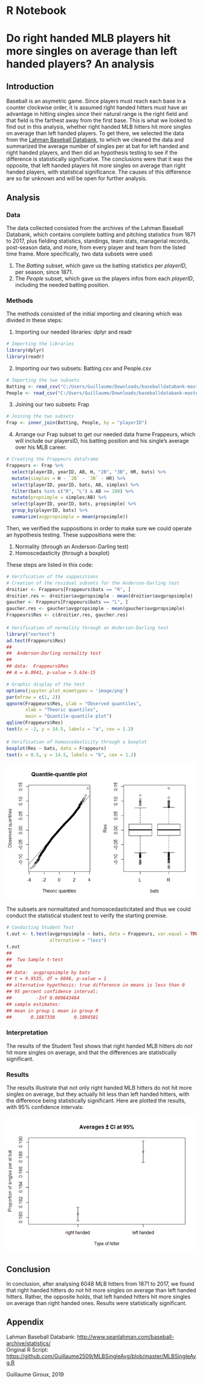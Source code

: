 ﻿R Notebook
================

# Do right handed MLB players hit more singles on average than left handed players? An analysis

## Introduction

Baseball is an asymetric game. Since players must reach each base in a
counter clockwise order, it is assumed right handed hitters must have an
advantage in hitting singles since their natural range is the right
field and that field is the farthest away from the first base. This is
what we looked to find out in this analysis, whether right handed MLB
hitters hit more singles on average than left handed players. To get
there, we selected the data from the [Lahman Baseball
Databank](http://www.seanlahman.com/baseball-archive/statistics/), to
which we cleaned the data and summarized the average number of singles
per at bat for left handed and right handed players, and then did an
hypothesis testing to see if the difference is statistically
significative. The conclusions were that it was the opposite, that left
handed players hit more singles on average than right handed players,
with statistical significance. The causes of this difference are so far
unknown and will be open for further analysis.

## Analysis

### Data

The data collected consisted from the archives of the Lahman Baseball
Databank, which contains complete batting and pitching statistics from
1871 to 2017, plus fielding statistics, standings, team stats,
managerial records, post-season data, and more, from every player and
team from the listed time frame. More specifically, two data subsets
were used:

1.  The *Batting* subset, which gave us the batting statistics per
    *playerID*, per season, since 1871.
2.  The *People* subset, which gave us the players infos from each
    *playerID*, including the needed batting position.

### Methods

The methods consisted of the initial importing and cleaning which was
divided in these steps:

1.  Importing our needed libraries: dplyr and readr

<!-- end list -->

``` r
# Importing the libraries
library(dplyr)
library(readr)
```

2.  Importing our two subsets: Batting.csv and People.csv

<!-- end list -->

``` r
# Importing the two subsets
Batting <- read_csv("C:/Users/Guillaume/Downloads/baseballdatabank-master_2018-03-28/baseballdatabank-master/core/Batting.csv")
People <- read_csv("C:/Users/Guillaume/Downloads/baseballdatabank-master_2018-03-28/baseballdatabank-master/core/People.csv")
```

3.  Joining our two subsets: Frap

<!-- end list -->

``` r
# Joining the two subsets
Frap <- inner_join(Batting, People, by = "playerID")
```

4.  Arrange our Frap subset to get our needed data frame Frappeurs,
    which will include our playersID, his batting position and his
    single’s average over his MLB career.

<!-- end list -->

``` r
# Creating the Frappeurs dataframe
Frappeurs <- Frap %>%
  select(playerID, yearID, AB, H, "2B", "3B", HR, bats) %>%
  mutate(simples = H - `2B` - `3B` - HR) %>%
  select(playerID, yearID, bats, AB, simples) %>%
  filter(bats %in% c("R", "L") & AB >= 100) %>%
  mutate(propsimple = simples/AB) %>%
  select(playerID, yearID, bats, propsimple) %>%
  group_by(playerID, bats) %>%
  summarize(avgpropsimple = mean(propsimple))
```

Then, we verified the suppositions in order to make sure we could
operate an hypothesis testing. These suppositions were the:

1.  Normality (through an Anderson-Darling test)
2.  Homoscedasticity (through a boxplot)

These steps are listed in this code:

``` r
# Verification of the suppositions
# Creation of the residual subsets for the Anderson-Darling test
droitier <- Frappeurs[Frappeurs$bats == "R", ]
droitier.res <- droitier$avgpropsimple - mean(droitier$avgpropsimple)
gaucher <- Frappeurs[Frappeurs$bats == "L", ]
gaucher.res <- gaucher$avgpropsimple - mean(gaucher$avgpropsimple)
Frappeurs$Res <- c(droitier.res, gaucher.res)

# Verification of normality through an Anderson-Darling test
library("nortest")
ad.test(Frappeurs$Res)
## 
##  Anderson-Darling normality test
## 
## data:  Frappeurs$Res
## A = 6.0941, p-value = 5.63e-15
```

``` r
# Graphic display of the test
options(jupyter.plot_mimetypes = 'image/png')
par(mfrow = c(1, 2))
qqnorm(Frappeurs$Res, ylab = "Observed quantiles",
       xlab = "Theoric quantiles",
       main = "Quantile-quantile plot")
qqline(Frappeurs$Res)
text(x = -2, y = 14.5, labels = "a", cex = 1.2)

# Verification of homoscedasticity through a boxplot
boxplot(Res ~ bats, data = Frappeurs)
text(x = 0.5, y = 14.5, labels = "b", cex = 1.2)
```

![](unnamed-chunk-6-1.png)<!-- -->

The subsets are normalitated and homoscedasticitated and thus we could
conduct the statistical student test to verify the starting premise.

``` r
# Conducting Student Test
t.out <- t.test(avgpropsimple ~ bats, data = Frappeurs, var.equal = TRUE,
                alternative = "less")
t.out
## 
##  Two Sample t-test
## 
## data:  avgpropsimple by bats
## t = 9.9535, df = 6046, p-value = 1
## alternative hypothesis: true difference in means is less than 0
## 95 percent confidence interval:
##         -Inf 0.009643464
## sample estimates:
## mean in group L mean in group R 
##       0.1887338       0.1804581
```

### Interpretation

The results of the Student Test shows that right handed MLB hitters *do
not* hit more singles on average, and that the differences are
statistically significant.

### Results

The results illustrate that not only right handed MLB hitters do not hit
more singles on average, but they actually hit less than left handed
hitters, with the difference being statistically significant. Here are
plotted the results, with 95% confidence
intervals:

![](unnamed-chunk-8-1.png)<!-- -->

## Conclusion

In conclusion, after analysing 6048 MLB hitters from 1871 to 2017, we
found that right handed hitters do not hit more singles on average than
left handed hitters. Rather, the opposite holds, that left handed
hitters hit more singles on average than right handed ones. Results were
statistically significant.

## Appendix

Lahman Baseball Databank:
<http://www.seanlahman.com/baseball-archive/statistics/>  
Original R Script:
<https://github.com/Guillaume2509/MLBSingleAvg/blob/master/MLBSingleAvg.R>

Guillaume Giroux, 2019
